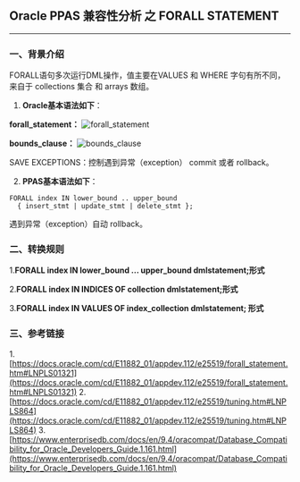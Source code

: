 ## Oracle PPAS 兼容性分析 之 FORALL STATEMENT
---

### 一、背景介绍
FORALL语句多次运行DML操作，值主要在VALUES 和 WHERE 字句有所不同，来自于 collections 集合 和 arrays 数组。
1. **Oracle基本语法如下**：

**forall_statement：**
![forall_statement](https://docs.oracle.com/cd/E11882_01/appdev.112/e25519/img/forall_statement.gif)

**bounds_clause：**
![bounds_clause](https://docs.oracle.com/cd/E11882_01/appdev.112/e25519/img/bounds_clause.gif)

SAVE EXCEPTIONS：控制遇到异常（exception） commit 或者 rollback。

2. **PPAS基本语法如下**：
```
FORALL index IN lower_bound .. upper_bound
  { insert_stmt | update_stmt | delete_stmt };
```
遇到异常（exception）自动 rollback。

### 二、转换规则
1.**FORALL index IN lower_bound ... upper_bound dmlstatement;形式**


2.**FORALL index IN INDICES OF collection dmlstatement;形式**


3.**FORALL index IN VALUES OF index_collection dmlstatement; 形式**



### 三、参考链接
1.[https://docs.oracle.com/cd/E11882_01/appdev.112/e25519/forall_statement.htm#LNPLS01321](https://docs.oracle.com/cd/E11882_01/appdev.112/e25519/forall_statement.htm#LNPLS01321)
2.[https://docs.oracle.com/cd/E11882_01/appdev.112/e25519/tuning.htm#LNPLS864](https://docs.oracle.com/cd/E11882_01/appdev.112/e25519/tuning.htm#LNPLS864)
3.[https://www.enterprisedb.com/docs/en/9.4/oracompat/Database_Compatibility_for_Oracle_Developers_Guide.1.161.html](https://www.enterprisedb.com/docs/en/9.4/oracompat/Database_Compatibility_for_Oracle_Developers_Guide.1.161.html)
